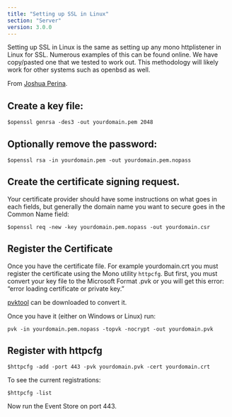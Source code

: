 ```yaml
---
title: "Setting up SSL in Linux"
section: "Server"
version: 3.0.0
---
```


Setting up SSL in Linux is the same as setting up any mono httplistener in Linux for SSL. Numerous examples of this can be found online. We have copy/pasted one that we tested to work out. This methodology will likely work for other systems such as openbsd as well.

From [Joshua Perina](http://joshua.perina.com/geo/post/using-ssl-https-with-mono-httplistener).

## Create a key file:

```
$openssl genrsa -des3 -out yourdomain.pem 2048
```

## Optionally remove the password:

```
$openssl rsa -in yourdomain.pem -out yourdomain.pem.nopass
```

## Create the certificate signing request.  

Your certificate provider should have some instructions on what goes in each fields, but generally the domain name you want to secure goes in the Common Name field:

```
$openssl req -new -key yourdomain.pem.nopass -out yourdomain.csr
```

## Register the Certificate

Once you have the certificate file. For example yourdomain.crt you must register the certificate using the Mono utility `httpcfg`.  But first, you must convert your key file to the Microsoft Format .pvk or you will get this error: “error loading certificate or private key.”

[pvktool](http://www.drh-consultancy.demon.co.uk/pvk.html) can be downloaded to convert it.

Once you have it (either on Windows or Linux) run:

```
pvk -in yourdomain.pem.nopass -topvk -nocrypt -out yourdomain.pvk
```

## Register with httpcfg

```
$httpcfg -add -port 443 -pvk yourdomain.pvk -cert yourdomain.crt
```

To see the current registrations:

```
$httpcfg -list
```

Now run the Event Store on port 443.